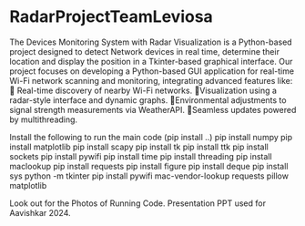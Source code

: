 # RadarProjectTeamLeviosa
The Devices Monitoring System with Radar Visualization is a Python-based project designed to detect Network devices in real time, determine their location and display the position in a Tkinter-based graphical interface.
Our project focuses on developing a Python-based GUI application for real-time Wi-Fi network scanning and monitoring, integrating advanced features like:
🔸 Real-time discovery of nearby Wi-Fi networks.
🔸Visualization using a radar-style interface and dynamic graphs.
🔸Environmental adjustments to signal strength measurements via WeatherAPI.
🔸Seamless updates powered by multithreading.

Install the following to run the main code (pip install ..)
pip install numpy
pip install matplotlib
pip install scapy
pip install tk
pip install ttk
pip install sockets
pip install pywifi
pip install time
pip install threading
pip install maclookup
pip install requests
pip install figure
pip install deque
pip install sys
python -m tkinter
pip install pywifi mac-vendor-lookup requests pillow matplotlib

Look out for the Photos of Running Code.
Presentation PPT used for Aavishkar 2024.

